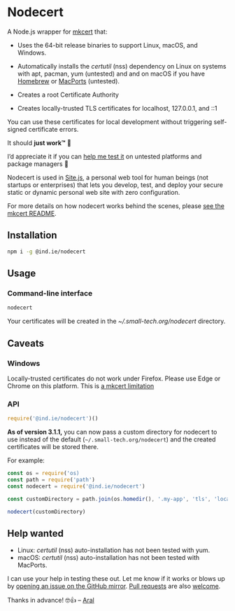 # Nodecert

A Node.js wrapper for [mkcert](https://github.com/FiloSottile/mkcert/) that:

  * Uses the 64-bit release binaries to support Linux, macOS, and Windows.

  * Automatically installs the _certutil_ (nss) dependency on Linux on systems with apt, pacman, yum (untested) and  and on macOS if you have [Homebrew](https://brew.sh) or [MacPorts](https://www.macports.org/) (untested).

  * Creates a root Certificate Authority

  * Creates locally-trusted TLS certificates for localhost, 127.0.0.1, and ::1

You can use these certificates for local development without triggering self-signed certificate errors.

It should __just work™__ 🤞

I’d appreciate it if you can [help me test it](#help-wanted) on untested platforms and package managers 🤗

Nodecert is used in [Site.js](https://sitejs.org), a personal web tool for human beings (not startups or enterprises) that lets you develop, test, and deploy your secure static or dynamic personal web site with zero configuration.

For more details on how nodecert works behind the scenes, please [see the mkcert README](https://github.com/FiloSottile/mkcert/blob/master/README.md).

## Installation

```sh
npm i -g @ind.ie/nodecert
```

## Usage

### Command-line interface

```sh
nodecert
```

Your certificates will be created in the _~/.small-tech.org/nodecert_ directory.

## Caveats

### Windows

Locally-trusted certificates do not work under Firefox. Please use Edge or Chrome on this platform. This is [a mkcert limitation](https://github.com/FiloSottile/mkcert#supported-root-stores)

### API

```js
require('@ind.ie/nodecert')()
```

__As of version 3.1.1,__ you can now pass a custom directory for nodecert to use instead of the default (`~/.small-tech.org/nodecert`) and the created certificates will be stored there.

For example:

```js
const os = require('os)
const path = require('path')
const nodecert = require('@ind.ie/nodecert')

const customDirectory = path.join(os.homedir(), '.my-app', 'tls', 'local')

nodecert(customDirectory)
```

## Help wanted

* Linux: _certutil_ (nss) auto-installation has not been tested with yum.
* macOS: _certutil_ (nss) auto-installation has not been tested with MacPorts.

I can use your help in testing these out. Let me know if it works or blows up by [opening an issue on the GitHub mirror](https://github.com/indie-mirror/nodecert/issues). [Pull requests](https://github.com/indie-mirror/nodecert/pulls) are also [welcome](./CHANGELOG.md).

Thanks in advance! 🤓👍 – [Aral](https://ar.al)
